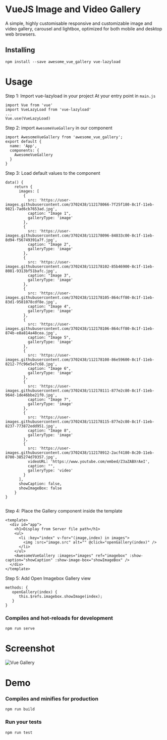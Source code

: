 # VueJS Image and Video Gallery
A simple, highly customisable responsive and customizable image and video gallery, carousel and lightbox, optimized for both mobile and desktop web browsers.

## Installing
```
npm install --save awesome_vue_gallery vue-lazyload
```

# Usage
Step 1: Import vue-lazyload in your project At your entry point in `main.js`
```
import Vue from 'vue'
import VueLazyLoad from 'vue-lazyload'
...
Vue.use(VueLazyLoad)
```
Step 2: import `AwesomeVueGallery` in our component
``` 
import AwesomeVueGallery from 'awesome_vue_gallery';
export default {
  name: 'App',
  components: {
    AwesomeVueGallery
  }
}

```
Step 3: Load default values to the component
```
data() {
    return {
      images: [
        {
          src: 'https://user-images.githubusercontent.com/3702438/112178066-7f25f180-8c1f-11eb-9821-7ad6cb7653ad.jpg',
          caption: "Image 1",
          galleryType: 'image'
        },
        {
          src: 'https://user-images.githubusercontent.com/3702438/112178096-84833c00-8c1f-11eb-8d94-f56749391a7f.jpg',
          caption: "Image 2",
          galleryType: 'image'
        },
        {
          src: 'https://user-images.githubusercontent.com/3702438/112178102-85b46900-8c1f-11eb-8081-9313bf51bafc.jpg',
          caption: "Image 3",
          galleryType: 'image'
        },
        {
          src: 'https://user-images.githubusercontent.com/3702438/112178105-864cff80-8c1f-11eb-83d1-9581078cdf8e.jpg',
          caption: "Image 4",
          galleryType: 'image'
        },
        {
          src: 'https://user-images.githubusercontent.com/3702438/112178106-864cff80-8c1f-11eb-874b-e8a814a48cea.jpg',
          caption: "Image 5",
          galleryType: 'image'
        },
        {
          src: 'https://user-images.githubusercontent.com/3702438/112178108-86e59600-8c1f-11eb-8212-7fc96e5e7c68.jpg',
          caption: "Image 6",
          galleryType: 'image'
        },
        {
          src: 'https://user-images.githubusercontent.com/3702438/112178111-877e2c80-8c1f-11eb-964d-1de46bbe21f0.jpg',
          caption: "Image 7",
          galleryType: 'image'
        },
        {
          src: 'https://user-images.githubusercontent.com/3702438/112178115-877e2c80-8c1f-11eb-8237-773872edd951.jpg',
          caption: "Image 8",
          galleryType: 'image'
        },
        {
          src: 'https://user-images.githubusercontent.com/3702438/112178912-2acf4180-8c20-11eb-8700-385274d70357.jpg',
          videoURL: 'https://www.youtube.com/embed/Z3aZABXrAeI',
          caption: "",
          galleryType: 'video'
        }
      ],
      showCaption: false,
      showImageBox: false
    }
}
  
```
Step 4: Place the Gallery component inside the template
```
<template>
  <div id="app">
    <h1>Display from Server file path</h1>
    <ul>
      <li :key="index" v-for="(image,index) in images">
        <img :src="image.src" alt="" @click="openGallery(index)" />
      </li>
    </ul>
    <AwesomeVueGallery :images="images" ref="imagebox" :show-caption="showCaption" :show-image-box="showImageBox" />
  </div>
</template>
```
Step 5: Add Open Imagebox Gallery view
```
methods: {
   openGallery(index) {
      this.$refs.imagebox.showImage(index);
   }
}
```

### Compiles and hot-reloads for development
```
npm run serve
```
# Screenshot
![Vue Gallery](https://user-images.githubusercontent.com/3702438/112180262-661e4000-8c21-11eb-8e1c-33a42e605c09.jpg)

# Demo

### Compiles and minifies for production
```
npm run build
```

### Run your tests
```
npm run test
```
